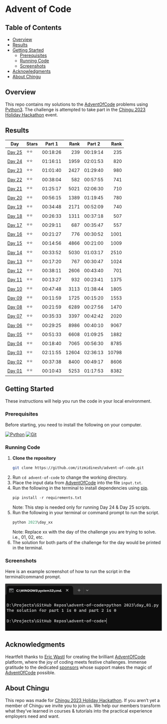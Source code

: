 # Advent of Code

## Table of Contents
- [Overview](#overview)
- [Results](#results)
- [Getting Started](#getting-started)
  * [Prerequisites](#prerequisites)
  * [Running Code](#running-code)
  * [Screenshots](#screenshots)
- [Acknowledgments](#acknowledgments)
- [About Chingu](#about-chingu)

## Overview

This repo contains my solutions to the [AdventOfCode](https://adventofcode.com/) problems using [Python3](https://www.python.org/). The challenge is attempted to take part in the [Chingu 2023 Holiday Hackathon](https://wwww.chingu.io/) event.

## Results

| Day                      | Stars  | Part 1   | Rank | Part 2   | Rank |
| ------------------------ | :----- | -------- | ----:| -------- | ---: |
| [Day 25](2023/day_25.py) | ⭐️⭐️  | 00:18:26 | 239  | 00:19:14 | 235  |
| [Day 24](2023/day_24.py) | ⭐️⭐️  | 01:16:11 | 1959 | 02:01:53 | 820  |
| [Day 23](2023/day_23.py) | ⭐️⭐️  | 01:01:40 | 2427 | 01:29:40 | 980  |
| [Day 22](2023/day_22.py) | ⭐️⭐️  | 00:38:04 | 582  | 00:57:55 | 741  |
| [Day 21](2023/day_21.py) | ⭐️⭐️  | 01:25:17 | 5021 | 02:06:30 | 710  |
| [Day 20](2023/day_20.py) | ⭐️⭐️  | 00:56:15 | 1389 | 01:19:45 | 780  |
| [Day 19](2023/day_19.py) | ⭐️⭐️  | 00:34:48 | 2171 | 00:52:09 | 740  |
| [Day 18](2023/day_18.py) | ⭐️⭐️  | 00:26:33 | 1311 | 00:37:18 | 507  |
| [Day 17](2023/day_17.py) | ⭐️⭐️  | 00:29:11 | 687  | 00:35:47 | 557  |
| [Day 16](2023/day_16.py) | ⭐️⭐️  | 00:21:27 | 776  | 00:30:52 | 1001 |
| [Day 15](2023/day_15.py) | ⭐️⭐️  | 00:14:56 | 4866 | 00:21:00 | 1009 |
| [Day 14](2023/day_14.py) | ⭐️⭐️  | 00:33:52 | 5030 | 01:03:17 | 2510 |
| [Day 13](2023/day_13.py) | ⭐️⭐️  | 00:17:20 | 767  | 00:30:47 | 1024 |
| [Day 12](2023/day_12.py) | ⭐️⭐️  | 00:38:11 | 2606 | 00:43:40 | 701  |
| [Day 11](2023/day_11.py) | ⭐️⭐️  | 00:13:27 | 932  | 00:23:41 | 1375 |
| [Day 10](2023/day_10.py) | ⭐️⭐️  | 00:47:48 | 3113 | 01:38:44 | 1805 |
| [Day 09](2023/day_09.py) | ⭐️⭐️  | 00:11:59 | 1725 | 00:15:20 | 1553 |
| [Day 08](2023/day_08.py) | ⭐️⭐️  | 00:21:59 | 6289 | 00:27:56 | 1470 |
| [Day 07](2023/day_07.py) | ⭐️⭐️  | 00:35:33 | 3397 | 00:42:42 | 2020 |
| [Day 06](2023/day_06.py) | ⭐️⭐️  | 00:29:25 | 8986 | 00:40:10 | 9067 |
| [Day 05](2023/day_05.py) | ⭐️⭐️  | 00:51:33 | 6608 | 01:09:25 | 1882 |
| [Day 04](2023/day_04.py) | ⭐️⭐️  | 00:18:40 | 7065 | 00:56:30 | 8785 |
| [Day 03](2023/day_03.py) | ⭐️⭐️  | 02:11:55 | 12604| 02:36:13 | 10798|
| [Day 02](2023/day_02.py) | ⭐️⭐️  | 00:37:38 | 8400 | 00:49:17 | 8606 |
| [Day 01](2023/day_01.py) | ⭐️⭐️  | 00:10:43 | 5253 | 01:17:53 | 8382 |


## Getting Started

These instructions will help you run the code in your local environment.

### Prerequisites

Before starting, you need to install the following on your computer.

[![Python](https://img.shields.io/badge/python-3670A0?style=for-the-badge&logo=python&logoColor=ffdd54)](https://www.python.org/downloads/)
[![Git](https://img.shields.io/badge/git-%23F05033.svg?style=for-the-badge&logo=git&logoColor=white)](https://git-scm.com/downloads)

### Running Code

1. **Clone the repository**
    ```bash
    git clone https://github.com/itzmidinesh/advent-of-code.git
    ```
2. Run `cd advent-of-code` to change the working directory.
3. Place the input data from [AdventOfCode](https://adventofcode.com/) into the file `input.txt`.
4. Run the following in the terminal to install dependencies using [pip](https://pip.pypa.io/en/stable/).
    ```python
    pip install -r requirements.txt
    ```
    Note: This step is needed only for running Day 24 & Day 25 scripts.
5. Run the following in your terminal or command prompt to run the script. 
    ```python
    python 2023\day_xx
    ```
    Note: Replace xx with the day of the challenge you are trying to solve. i.e., 01, 02, etc.
6. The solution for both parts of the challenge for the day would be printed in the terminal.

### Screenshots
Here is an example screenshot of how to run the script in the terminal/command prompt.

![Example Screenshot](assets/images/running-code.png)

## Acknowledgments

Heartfelt thanks to [Eric Wastl](https://was.tl/) for creating the brilliant [AdventOfCode](https://adventofcode.com/) platform, where the joy of coding meets festive challenges. Immense gratitude to the dedicated [sponsors](https://adventofcode.com/2023/sponsors) whose support makes the magic of [AdventOfCode](https://adventofcode.com/) possible.

## About Chingu

This repo was made for [Chingu 2023 Holiday Hackathon](https://wwww.chingu.io/).
If you aren’t yet a member of Chingu we invite you to join us. We help our members transform what they’ve learned in courses & tutorials into the practical experience employers need and want.